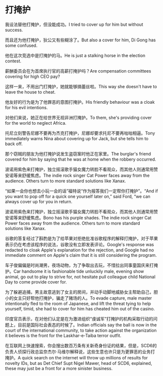 # 打掩护

<p><span class="chinese">我设法替他打掩护，但没能成功。</span><span class="english">I tried to cover up for him but without success.</span></p>

<p><span class="chinese">而且还为他打掩护，狄公又有些糊涂了。</span><span class="english">But also a cover for him, Di Gong has some confused.</span></p>

<p><span class="chinese">他在这次竞选中是打掩护的马。</span><span class="english">He is just a stalking horse in the election contest.</span></p>

<p><span class="chinese">薪酬委员会在为首席执行官的高薪打掩护吗？</span><span class="english">Are compensation committees covering for high CEO pay?</span></p>

<p><span class="chinese">这样一来，不用出门打掩护，她就能够搞蕾丝啦。</span><span class="english">This way she doesn't have to leave the house to cheat.</span></p>

<p><span class="chinese">他友好的行为是为了他罪恶的意图打掩护。</span><span class="english">His friendly behaviour was a cloak for his evil intentions.</span></p>

<p><span class="chinese">对他们来说，她正在给世界无视非洲打掩护。</span><span class="english">To them, she's providing cover for the world to neglect Africa.</span></p>

<p><span class="chinese">托尼立刻警告尼娜不要再为杰克打掩护，尼娜却要求托尼不要再咄咄相逼。</span><span class="english">Tony immediately warns Nina about covering up for Jack, but she tells him to back off.</span></p>

<p><span class="chinese">那个窃贼的朋友为他打掩护说发生盗窃案时他正在家里。</span><span class="english">The burglar's friend covered for him by saying that he was at home when the robbery occurred.</span></p>

<p><span class="chinese">波诺用紫色来打掩护，独立摇滚歌手猫女魔力转脸不看观众，而其他人则通常用赞安诺等来舒缓焦虑。</span><span class="english">The indie rock singer Cat Power faces away from the audience. Others turn to more standard solutions like Xanax.</span></p>

<p><span class="chinese">“如果一会你也想去小玩一会的话”福特说“作为报答我们一定帮你打掩护”。</span><span class="english">“And if you want to pop off for a quick one yourself later on,” said Ford, “we can always cover up for you in return.</span></p>

<p><span class="chinese">波诺用紫色来打掩护，独立摇滚歌手猫女魔力转脸不看观众，而其他人则通常用赞安诺等来舒缓焦虑。</span><span class="english">Bono has his purple shades. The indie rock singer Cat Power faces away from the audience. Others turn to more standard solutions like Xanax.</span></p>

<p><span class="chinese">谷歌的答复经过了斟酌是为了给苹果对拒绝批准谷歌程序的解释打掩护，对于苹果表示仍在考虑该程序的说法，谷歌没有立即发表评论。</span><span class="english">Google's response was redacted to cloak Apple's explanation for the rejection, and Google had no immediate comment on Apple's claim that it is still considering the program.</span></p>

<p><span class="chinese">车子俊偏偏是时尚潮男，夜场动物，为了争取出去玩，不惜拉出同事童国庆来打掩护。</span><span class="english">Car handsome it is fashionable tide unluckily male, evening show animal, go out to play to strive for, not hesitate pull colleague child National Day to come provide cover for.</span></p>

<p><span class="chinese">为了躲避追捕，男主故意逃到了女主的房间，并动手动脚地威胁女主帮助自己，胆小的女主只好帮他打掩护，骗走了赌场的人。</span><span class="english">To evade capture, male master intentionally fled to the room of Japanese, and lift the threat tying to help yourself, timid, she had to cover for him has cheated him out of the casino.</span></p>

<p><span class="chinese">印度官员表示，在对他们认定是在为激进组织“虔诚军”打掩护的机构采取行动的问题上，目前是国际社会表态的时候了。</span><span class="english">Indian officials say the ball is now in the court of the international community, to take action against the organization it believes is the front for the Laskhar-e-Taiba terror outfit.</span></p>

<p><span class="chinese">在互联网上快速搜索，你会搜出数百万条有关新奇身份证的结果，但是，SCD6的负责人侦探行政总监奈杰尔·马维尔解释说，这些生意也许只是为更罪恶的业务打掩护。</span><span class="english">A quick search on the internet will throw up millions of results for novelty IDs, but as Det Chief Supt Nigel Mawer, head of SCD6, explained, these may just be a front for a more sinister business.</span></p>

